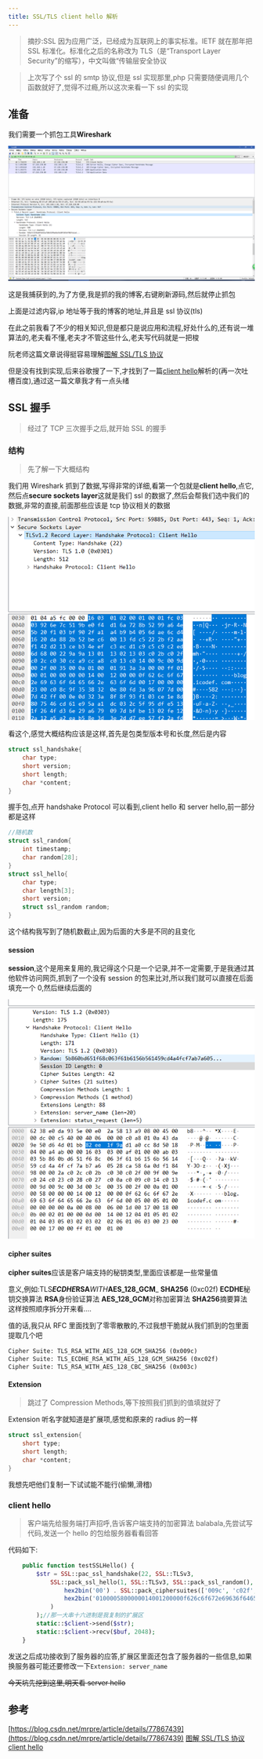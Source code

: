 ```yaml
---
title: SSL/TLS client hello 解析
---
```


> 摘抄:SSL 因为应用广泛，已经成为互联网上的事实标准。IETF 就在那年把 SSL 标准化。标准化之后的名称改为 TLS（是“Transport Layer Security”的缩写），中文叫做“传输层安全协议

> 上次写了个 ssl 的 smtp 协议,但是 ssl 实现那里,php 只需要随便调用几个函数就好了,觉得不过瘾,所以这次来看一下 ssl 的实现

## 准备

我们需要一个抓包工具**Wireshark**

![](img/SSL-TLS-client-hello.assets/TIM%E6%88%AA%E5%9B%BE20180828092927.png)

这是我捕获到的,为了方便,我是抓的我的博客,右键刷新源码,然后就停止抓包

上面是过滤内容,ip 地址等于我的博客的地址,并且是 ssl 协议(tls)

在此之前我看了不少的相关知识,但是都只是说应用和流程,好处什么的,还有说一堆算法的,老夫看不懂,老夫才不管这些什么,老夫写代码就是一把梭

阮老师这篇文章说得挺容易理解[图解 SSL/TLS 协议](http://www.ruanyifeng.com/blog/2014/09/illustration-ssl.html)

但是没有找到实现,后来谷歌搜了一下,才找到了一篇[client hello](https://blog.csdn.net/leinchu/article/details/80196025)解析的(再一次吐槽百度),通过这一篇文章我才有一点头绪

## SSL 握手

> 经过了 TCP 三次握手之后,就开始 SSL 的握手

### 结构

> 先了解一下大概结构

我们用 Wireshark 抓到了数据,写得非常的详细,看第一个包就是**client hello**,点它,然后点**secure sockets layer**这就是我们 ssl 的数据了,然后会帮我们选中我们的数据,非常的直接,前面那些应该是 tcp 协议相关的数据

![](img/SSL-TLS-client-hello.assets/TIM%E6%88%AA%E5%9B%BE20180828142314.png)

看这个,感觉大概结构应该是这样,首先是包类型版本号和长度,然后是内容

```cpp
struct ssl_handshake{
    char type;
    short version;
    short length;
    char *content;
}
```

握手包,点开 handshake Protocol 可以看到,client hello 和 server hello,前一部分都是这样

```cpp
//随机数
struct ssl_random{
    int timestamp;
    char random[28];
}
struct ssl_hello{
    char type;
    char length[3];
    short version;
    struct ssl_random random;
}
```

这个结构我写到了随机数截止,因为后面的大多是不同的且变化

#### session

**session**,这个是用来复用的,我记得这个只是一个记录,并不一定需要,于是我通过其他软件访问网页,抓到了一个没有 session 的包来比对,所以我们就可以直接在后面填充一个 0,然后继续后面的

![](img/SSL-TLS-client-hello.assets/TIM%E6%88%AA%E5%9B%BE20180829110033.png)



#### cipher suites

**cipher suites**应该是客户端支持的秘钥类型,里面应该都是一些常量值

意义,例如:TLS***ECDHE*****RSA**_WITH_**AES_128_GCM**\_ **SHA256** (0xc02f)
**ECDHE**秘钥交换算法
**RSA**身份验证算法
**AES_128_GCM**对称加密算法
**SHA256**摘要算法
这样按照顺序拆分开来看....

值的话,我只从 RFC 里面找到了零零散散的,不过我想干脆就从我们抓到的包里面提取几个吧

```
Cipher Suite: TLS_RSA_WITH_AES_128_GCM_SHA256 (0x009c)
Cipher Suite: TLS_ECDHE_RSA_WITH_AES_128_GCM_SHA256 (0xc02f)
Cipher Suite: TLS_RSA_WITH_AES_128_CBC_SHA256 (0x003c)
```

#### Extension

> 跳过了 Compression Methods,等下按照我们抓到的值填就好了

Extension 听名字就知道是扩展项,感觉和原来的 radius 的一样

```cpp
struct ssl_extension{
    short type;
    short length;
    char *content;
}
```

我想先吧他们复制一下试试能不能行(偷懒,滑稽)

### client hello

> 客户端先给服务端打声招呼,告诉客户端支持的加密算法 balabala,先尝试写代码,发送一个 hello 的包给服务器看看回答

代码如下:

```php
    public function testSSLHello() {
        $str = SSL::pac_ssl_handshake(22, SSL::TLSv3,
            SSL::pack_ssl_hello(1, SSL::TLSv3, SSL::pack_ssl_random(),
                hex2bin('00') . SSL::pack_ciphersuites(['009c', 'c02f', '003c']) .
                hex2bin('0100005800000014001200000f626c6f672e69636f6465662e636f6d000500050100000000000a00080006001d00170018000b00020100000d001400120401050102010403050302030202060106030023000000170000ff01000100')
            )
        );//那一大串十六进制是我复制的扩展区
        static::$client->send($str);
        static::$client->recv($buf, 2048);
    }
```

发送之后成功接收到了服务器的应答,扩展区里面还包含了服务器的一些信息,如果换服务器可能还要修改一下`Extension: server_name`

~~今天坑先挖到这里,明天看 server hello~~

## 参考

[https://blog.csdn.net/mrpre/article/details/77867439](https://blog.csdn.net/mrpre/article/details/77867439)
[图解 SSL/TLS 协议](http://www.ruanyifeng.com/blog/2014/09/illustration-ssl.html)
[client hello](https://blog.csdn.net/leinchu/article/details/80196025)
